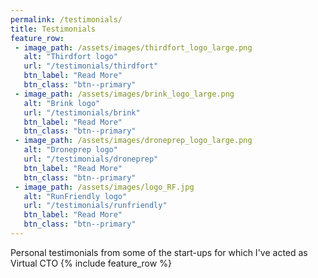 ```yaml
---
permalink: /testimonials/
title: Testimonials
feature_row:
 - image_path: /assets/images/thirdfort_logo_large.png
   alt: "Thirdfort logo"
   url: "/testimonials/thirdfort"
   btn_label: "Read More"
   btn_class: "btn--primary"
 - image_path: /assets/images/brink_logo_large.png
   alt: "Brink logo"
   url: "/testimonials/brink"
   btn_label: "Read More"
   btn_class: "btn--primary"
 - image_path: /assets/images/droneprep_logo_large.png
   alt: "Droneprep logo"
   url: "/testimonials/droneprep"
   btn_label: "Read More"
   btn_class: "btn--primary"
 - image_path: /assets/images/logo_RF.jpg
   alt: "RunFriendly logo"
   url: "/testimonials/runfriendly"
   btn_label: "Read More"
   btn_class: "btn--primary"
---
```

Personal testimonials from some of the start-ups for which I've acted as Virtual CTO
{% include feature_row %}

